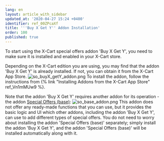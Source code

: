 ```yaml
---
lang: en
layout: article_with_sidebar
updated_at: '2020-04-27 15:24 +0400'
identifier: ref_00ZPcaXf
title: '''Buy X Get Y'' Addon Installation'
order: 100
published: true
---
```

To start using the X-Cart special offers addon 'Buy X Get Y', you need to make sure it is installed and enabled in your X-Cart store.

Depending on the X-Cart edition you are using, you may find that the addon 'Buy X Get Y' is already installed. If not, you can obtain it from the X-Cart App Store. 
![so_buyX_getY_addon.png]({{site.baseurl}}/attachments/ref_buy_x_get_y/so_buyX_getY_addon.png)
To install the addon, follow the instructions from {% link "Installing Addons from the X-Cart App Store" ref_Vn1mMUw9 %}. 

Note that the addon 'Buy X Get Y' requires another addon for its operation - the addon [Special Offers (base)](https://market.x-cart.com/addons/special-offers-base.html):
![so_base_addon.png]({{site.baseurl}}/attachments/ref_buy_x_get_y/so_base_addon.png)
This addon does not offer any ready-made functions that you can use, but it provides the basic logic and UI which other addons, including the addon 'Buy X Get Y', can use to add different types of special offers.
You do not need to worry about installing the addon 'Special Offers (base)' separately; simply install the addon 'Buy X Get Y', and the addon 'Special Offers (base)' will be installed automatically along with it.
